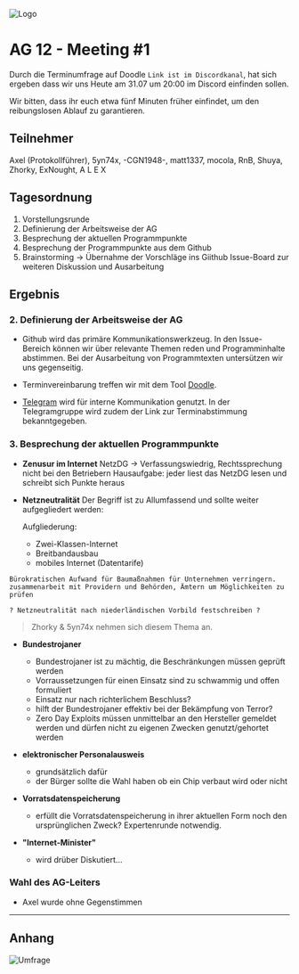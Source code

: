![Logo](https://puu.sh/wY2s6/9b24dd1062.png)
# AG 12 - Meeting #1
Durch die Terminumfrage auf Doodle `Link ist im Discordkanal`, 
hat sich ergeben dass wir uns Heute am 31.07 um 20:00 im Discord einfinden sollen.

Wir bitten, dass ihr euch etwa fünf Minuten früher einfindet, um den reibungslosen Ablauf zu garantieren.

## Teilnehmer

Axel (Protokollführer),
5yn74x,
-CGN1948-,
matt1337,
mocola,
RnB,
Shuya,
Zhorky,
ExNought,
A L E X

## Tagesordnung

1. Vorstellungsrunde
1. Definierung der Arbeitsweise der AG
1. Besprechung der aktuellen Programmpunkte
1. Besprechung der Programmpunkte aus dem Github
1. Brainstorming -> Übernahme der Vorschläge ins Giithub Issue-Board zur weiteren Diskussion und Ausarbeitung  

## Ergebnis

### 2. Definierung der Arbeitsweise der AG

*  Github wird das primäre Kommunikationswerkzeug.
   In den Issue-Bereich können wir über relevante Themen reden und Programminhalte abstimmen.
   Bei der Ausarbeitung von Programmtexten untersützen wir uns gegenseitig.
   
*  Terminvereinbarung treffen wir mit dem Tool [Doodle](http://doodle.com).
   
*  [Telegram](https://telegram.org/) wird für interne Kommunikation genutzt.
   In der Telegramgruppe wird zudem der Link zur Terminabstimmung bekanntgegeben.
   
### 3. Besprechung der aktuellen Programmpunkte

* **Zenusur im Internet**
  NetzDG -> Verfassungswiedrig, Rechtssprechung nicht bei den Betriebern
  Hausaufgabe: jeder liest das NetzDG lesen und schreibt sich Punkte heraus
   
* **Netzneutralität**
  Der Begriff ist zu Allumfassend und sollte weiter aufgegliedert werden:

    Aufgliederung:
    - Zwei-Klassen-Internet
    - Breitbandausbau
    - mobiles Internet (Datentarife)
```
Bürokratischen Aufwand für Baumaßnahmen für Unternehmen verringern.
zusammenarbeit mit Providern und Behörden, Ämtern um Möglichkeiten zu prüfen

? Netzneutralität nach niederländischen Vorbild festschreiben ?
```
> Zhorky & 5yn74x nehmen sich diesem Thema an.

* **Bundestrojaner**
  * Bundestrojaner ist zu mächtig, die Beschränkungen müssen geprüft werden
  * Vorraussetzungen für einen Einsatz sind zu schwammig und offen formuliert
  * Einsatz nur nach richterlichem Beschluss?
  * hilft der Bundestrojaner effektiv bei der Bekämpfung von Terror?
  * Zero Day Exploits müssen unmittelbar an den Hersteller gemeldet werden und dürfen nicht zu eigenen Zwecken genutzt/gehortet    werden
  
* **elektronischer Personalausweis**
  * grundsätzlich dafür
  * der Bürger sollte die Wahl haben ob ein Chip verbaut wird oder nicht
  
* **Vorratsdatenspeicherung**
  * erfüllt die Vorratsdatenspeicherung in ihrer aktuellen Form noch den ursprünglichen Zweck? Expertenrunde notwendig.
 
* **"Internet-Minister"**
  * wird drüber Diskutiert...
   
### Wahl des AG-Leiters

* Axel wurde ohne Gegenstimmen 
   
***
## Anhang

![Umfrage](https://puu.sh/wXMhO/e86661ad16.png)
